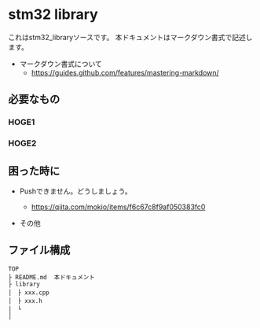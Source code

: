 # stm32 library
これはstm32_libraryソースです。
本ドキュメントはマークダウン書式で記述します。
- マークダウン書式について
	- https://guides.github.com/features/mastering-markdown/


## 必要なもの

### HOGE1
### HOGE2

## 困った時に
- Pushできません。どうしましょう。
	- https://qiita.com/mokio/items/f6c67c8f9af050383fc0

- その他

## ファイル構成

```
TOP
├ README.md  本ドキュメント
├ library
│　├ xxx.cpp
│　├ xxx.h
│　└ 
│
```


